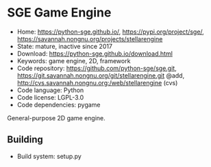 # SGE Game Engine

- Home: https://python-sge.github.io/, https://pypi.org/project/sge/, https://savannah.nongnu.org/projects/stellarengine
- State: mature, inactive since 2017
- Download: https://python-sge.github.io/download.html
- Keywords: game engine, 2D, framework
- Code repository: https://github.com/python-sge/sge.git, https://git.savannah.nongnu.org/git/stellarengine.git @add, http://cvs.savannah.nongnu.org:/web/stellarengine (cvs)
- Code language: Python
- Code license: LGPL-3.0
- Code dependencies: pygame

General-purpose 2D game engine.

## Building

- Build system: setup.py
